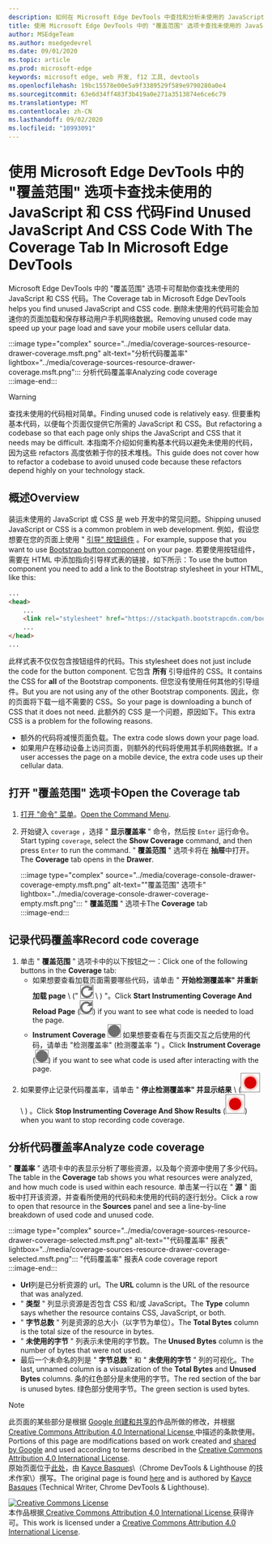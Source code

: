 ```yaml
---
description: 如何在 Microsoft Edge DevTools 中查找和分析未使用的 JavaScript 和 CSS 代码。
title: 使用 Microsoft Edge DevTools 中的 "覆盖范围" 选项卡查找未使用的 JavaScript 和 CSS 代码
author: MSEdgeTeam
ms.author: msedgedevrel
ms.date: 09/01/2020
ms.topic: article
ms.prod: microsoft-edge
keywords: microsoft edge, web 开发, f12 工具, devtools
ms.openlocfilehash: 19bc15578e00e5a9f3389529f589e9790280a0e4
ms.sourcegitcommit: 63e6d34ff483f3b419a0e271a3513874e6ce6c79
ms.translationtype: MT
ms.contentlocale: zh-CN
ms.lasthandoff: 09/02/2020
ms.locfileid: "10993091"
---
```

<!-- Copyright Kayce Basques 

   Licensed under the Apache License, Version 2.0 (the "License");
   you may not use this file except in compliance with the License.
   You may obtain a copy of the License at

       https://www.apache.org/licenses/LICENSE-2.0

   Unless required by applicable law or agreed to in writing, software
   distributed under the License is distributed on an "AS IS" BASIS,
   WITHOUT WARRANTIES OR CONDITIONS OF ANY KIND, either express or implied.
   See the License for the specific language governing permissions and
   limitations under the License.  -->





# <span data-ttu-id="8dc0c-104">使用 Microsoft Edge DevTools 中的 "覆盖范围" 选项卡查找未使用的 JavaScript 和 CSS 代码</span><span class="sxs-lookup"><span data-stu-id="8dc0c-104">Find Unused JavaScript And CSS Code With The Coverage Tab In Microsoft Edge DevTools</span></span>   



<span data-ttu-id="8dc0c-105">Microsoft Edge DevTools 中的 "覆盖范围" 选项卡可帮助你查找未使用的 JavaScript 和 CSS 代码。</span><span class="sxs-lookup"><span data-stu-id="8dc0c-105">The Coverage tab in Microsoft Edge DevTools helps you find unused JavaScript and CSS code.</span></span>  <span data-ttu-id="8dc0c-106">删除未使用的代码可能会加速你的页面加载和保存移动用户手机网络数据。</span><span class="sxs-lookup"><span data-stu-id="8dc0c-106">Removing unused code may speed up your page load and save your mobile users cellular data.</span></span>  

:::image type="complex" source="../media/coverage-sources-resource-drawer-coverage.msft.png" alt-text="分析代码覆盖率" lightbox="../media/coverage-sources-resource-drawer-coverage.msft.png":::
   <span data-ttu-id="8dc0c-108">分析代码覆盖率</span><span class="sxs-lookup"><span data-stu-id="8dc0c-108">Analyzing code coverage</span></span>  
:::image-end:::  

> [!WARNING]
> <span data-ttu-id="8dc0c-109">查找未使用的代码相对简单。</span><span class="sxs-lookup"><span data-stu-id="8dc0c-109">Finding unused code is relatively easy.</span></span>  <span data-ttu-id="8dc0c-110">但要重构基本代码，以便每个页面仅提供它所需的 JavaScript 和 CSS。</span><span class="sxs-lookup"><span data-stu-id="8dc0c-110">But refactoring a codebase so that each page only ships the JavaScript and CSS that it needs may be difficult.</span></span>  <span data-ttu-id="8dc0c-111">本指南不介绍如何重构基本代码以避免未使用的代码，因为这些 refactors 高度依赖于你的技术堆栈。</span><span class="sxs-lookup"><span data-stu-id="8dc0c-111">This guide does not cover how to refactor a codebase to avoid unused code because these refactors depend highly on your technology stack.</span></span>  

## <span data-ttu-id="8dc0c-112">概述</span><span class="sxs-lookup"><span data-stu-id="8dc0c-112">Overview</span></span>   

<span data-ttu-id="8dc0c-113">装运未使用的 JavaScript 或 CSS 是 web 开发中的常见问题。</span><span class="sxs-lookup"><span data-stu-id="8dc0c-113">Shipping unused JavaScript or CSS is a common problem in web development.</span></span>  <span data-ttu-id="8dc0c-114">例如，假设您想要在您的页面上使用 " [引导" 按钮组件][BootstrapButtons] 。</span><span class="sxs-lookup"><span data-stu-id="8dc0c-114">For example, suppose that you want to use [Bootstrap button component][BootstrapButtons] on your page.</span></span>  <span data-ttu-id="8dc0c-115">若要使用按钮组件，需要在 HTML 中添加指向引导样式表的链接，如下所示：</span><span class="sxs-lookup"><span data-stu-id="8dc0c-115">To use the button component you need to add a link to the Bootstrap stylesheet in your HTML, like this:</span></span>  

```html
...
<head>
    ...
    <link rel="stylesheet" href="https://stackpath.bootstrapcdn.com/bootstrap/4.3.1/css/bootstrap.min.css" integrity="sha384-ggOyR0iXCbMQv3Xipma34MD+dH/1fQ784/j6cY/iJTQUOhcWr7x9JvoRxT2MZw1T" crossorigin="anonymous">
    ...
</head>
...
```  

<span data-ttu-id="8dc0c-116">此样式表不仅仅包含按钮组件的代码。</span><span class="sxs-lookup"><span data-stu-id="8dc0c-116">This stylesheet does not just include the code for the button component.</span></span>  <span data-ttu-id="8dc0c-117">它包含 **所有** 引导组件的 CSS。</span><span class="sxs-lookup"><span data-stu-id="8dc0c-117">It contains the CSS for **all** of the Bootstrap components.</span></span>  <span data-ttu-id="8dc0c-118">但您没有使用任何其他的引导组件。</span><span class="sxs-lookup"><span data-stu-id="8dc0c-118">But you are not using any of the other Bootstrap components.</span></span>  <span data-ttu-id="8dc0c-119">因此，你的页面将下载一组不需要的 CSS。</span><span class="sxs-lookup"><span data-stu-id="8dc0c-119">So your page is downloading a bunch of CSS that it does not need.</span></span>  <span data-ttu-id="8dc0c-120">此额外的 CSS 是一个问题，原因如下。</span><span class="sxs-lookup"><span data-stu-id="8dc0c-120">This extra CSS is a problem for the following reasons.</span></span>  

*   <span data-ttu-id="8dc0c-121">额外的代码将减慢页面负载。</span><span class="sxs-lookup"><span data-stu-id="8dc0c-121">The extra code slows down your page load.</span></span>  <!--See [Render-Blocking CSS][render].  -->  
*   <span data-ttu-id="8dc0c-122">如果用户在移动设备上访问页面，则额外的代码将使用其手机网络数据。</span><span class="sxs-lookup"><span data-stu-id="8dc0c-122">If a user accesses the page on a mobile device, the extra code uses up their cellular data.</span></span>  
    
<!--[render]: /web/fundamentals/performance/critical-rendering-path/render-blocking-css  -->  

## <span data-ttu-id="8dc0c-123">打开 "覆盖范围" 选项卡</span><span class="sxs-lookup"><span data-stu-id="8dc0c-123">Open the Coverage tab</span></span>   

1.  <span data-ttu-id="8dc0c-124">[打开 "命令" 菜单][DevToolsCommandMenu]。</span><span class="sxs-lookup"><span data-stu-id="8dc0c-124">[Open the Command Menu][DevToolsCommandMenu].</span></span>  
1.  <span data-ttu-id="8dc0c-125">开始键入 `coverage` ，选择 " **显示覆盖率** " 命令，然后按 `Enter` 运行命令。</span><span class="sxs-lookup"><span data-stu-id="8dc0c-125">Start typing `coverage`, select the **Show Coverage** command, and then press `Enter` to run the command.</span></span>  <span data-ttu-id="8dc0c-126">" **覆盖范围** " 选项卡将在 **抽屉**中打开。</span><span class="sxs-lookup"><span data-stu-id="8dc0c-126">The **Coverage** tab opens in the **Drawer**.</span></span>  

    :::image type="complex" source="../media/coverage-console-drawer-coverage-empty.msft.png" alt-text=""覆盖范围" 选项卡" lightbox="../media/coverage-console-drawer-coverage-empty.msft.png":::
       <span data-ttu-id="8dc0c-128">" **覆盖范围** " 选项卡</span><span class="sxs-lookup"><span data-stu-id="8dc0c-128">The **Coverage** tab</span></span>  
    :::image-end:::  
    
## <span data-ttu-id="8dc0c-129">记录代码覆盖率</span><span class="sxs-lookup"><span data-stu-id="8dc0c-129">Record code coverage</span></span>   

1.  <span data-ttu-id="8dc0c-130">单击 " **覆盖范围** " 选项卡中的以下按钮之一：</span><span class="sxs-lookup"><span data-stu-id="8dc0c-130">Click one of the following buttons in the **Coverage** tab:</span></span>  
    *   <span data-ttu-id="8dc0c-131">如果想要查看加载页面需要哪些代码，请单击 " **开始检测覆盖率" 并重新加载 page** \ (" ![ 开始检测覆盖率" 和 "重新加载页面 ][ImageReloadIcon] \ ) "。</span><span class="sxs-lookup"><span data-stu-id="8dc0c-131">Click **Start Instrumenting Coverage And Reload Page** \(![Start Instrumenting Coverage And Reload Page][ImageReloadIcon]\) if you want to see what code is needed to load the page.</span></span>  
    *   <span data-ttu-id="8dc0c-132">**Instrument Coverage** ![ ][ImageRecordIcon] 如果想要查看在与页面交互之后使用的代码，请单击 "检测覆盖率" (检测覆盖率 ") 。</span><span class="sxs-lookup"><span data-stu-id="8dc0c-132">Click **Instrument Coverage** \(![Instrument Coverage][ImageRecordIcon]\) if you want to see what code is used after interacting with the page.</span></span>  
1.  <span data-ttu-id="8dc0c-133">如果要停止记录代码覆盖率，请单击 " **停止检测覆盖率" 并显示结果** \ (![ 停止检测覆盖率和显示结果 ][ImageStopIcon] \ ) 。</span><span class="sxs-lookup"><span data-stu-id="8dc0c-133">Click **Stop Instrumenting Coverage And Show Results** \(![Stop Instrumenting Coverage And Show Results][ImageStopIcon]\) when you want to stop recording code coverage.</span></span>  
    
## <span data-ttu-id="8dc0c-134">分析代码覆盖率</span><span class="sxs-lookup"><span data-stu-id="8dc0c-134">Analyze code coverage</span></span>   

<span data-ttu-id="8dc0c-135">" **覆盖率** " 选项卡中的表显示分析了哪些资源，以及每个资源中使用了多少代码。</span><span class="sxs-lookup"><span data-stu-id="8dc0c-135">The table in the **Coverage** tab shows you what resources were analyzed, and how much code is used within each resource.</span></span>  <span data-ttu-id="8dc0c-136">单击某一行以在 " **源** " 面板中打开该资源，并查看所使用的代码和未使用的代码的逐行划分。</span><span class="sxs-lookup"><span data-stu-id="8dc0c-136">Click a row to open that resource in the **Sources** panel and see a line-by-line breakdown of used code and unused code.</span></span>  

:::image type="complex" source="../media/coverage-sources-resource-drawer-coverage-selected.msft.png" alt-text=""代码覆盖率" 报表" lightbox="../media/coverage-sources-resource-drawer-coverage-selected.msft.png":::
   <span data-ttu-id="8dc0c-138">"代码覆盖率" 报表</span><span class="sxs-lookup"><span data-stu-id="8dc0c-138">A code coverage report</span></span>  
:::image-end:::  

*   <span data-ttu-id="8dc0c-139">**Url**列是已分析资源的 url。</span><span class="sxs-lookup"><span data-stu-id="8dc0c-139">The **URL** column is the URL of the resource that was analyzed.</span></span>  
*   <span data-ttu-id="8dc0c-140">" **类型** " 列显示资源是否包含 CSS 和/或 JavaScript。</span><span class="sxs-lookup"><span data-stu-id="8dc0c-140">The **Type** column says whether the resource contains CSS, JavaScript, or both.</span></span>  
*   <span data-ttu-id="8dc0c-141">" **字节总数** " 列是资源的总大小（以字节为单位）。</span><span class="sxs-lookup"><span data-stu-id="8dc0c-141">The **Total Bytes** column is the total size of the resource in bytes.</span></span>  
*   <span data-ttu-id="8dc0c-142">" **未使用的字节** " 列表示未使用的字节数。</span><span class="sxs-lookup"><span data-stu-id="8dc0c-142">The **Unused Bytes** column is the number of bytes that were not used.</span></span>  
*   <span data-ttu-id="8dc0c-143">最后一个未命名的列是 " **字节总数** " 和 " **未使用的字节** " 列的可视化。</span><span class="sxs-lookup"><span data-stu-id="8dc0c-143">The last, unnamed column is a visualization of the **Total Bytes** and **Unused Bytes** columns.</span></span>  <span data-ttu-id="8dc0c-144">条的红色部分是未使用的字节。</span><span class="sxs-lookup"><span data-stu-id="8dc0c-144">The red section of the bar is unused bytes.</span></span>  <span data-ttu-id="8dc0c-145">绿色部分使用字节。</span><span class="sxs-lookup"><span data-stu-id="8dc0c-145">The green section is used bytes.</span></span>  
    
<!--  
 


-->  

<!-- image links -->  

[ImageReloadIcon]: ../media/reload-icon.msft.png  
[ImageRecordIcon]: ../media/record-icon.msft.png  
[ImageStopIcon]: ../media/stop-icon.msft.png  

<!-- links -->  

[DevToolsCommandMenu]: ../command-menu/index.md "通过 Microsoft Edge DevTools 命令菜单运行命令 |Microsoft 文档"  

[BootstrapButtons]: https://getbootstrap.com/docs/4.3/components/buttons "按钮-引导"  

> [!NOTE]
> <span data-ttu-id="8dc0c-148">此页面的某些部分是根据 [Google 创建和共享的][GoogleSitePolicies]作品所做的修改，并根据[ Creative Commons Attribution 4.0 International License ][CCA4IL]中描述的条款使用。</span><span class="sxs-lookup"><span data-stu-id="8dc0c-148">Portions of this page are modifications based on work created and [shared by Google][GoogleSitePolicies] and used according to terms described in the [Creative Commons Attribution 4.0 International License][CCA4IL].</span></span>  
> <span data-ttu-id="8dc0c-149">原始页面位于[此处](https://developers.google.com/web/tools/chrome-devtools/coverage/index)，由 [Kayce Basques][KayceBasques]\（Chrome DevTools \& Lighthouse 的技术作家\）撰写。</span><span class="sxs-lookup"><span data-stu-id="8dc0c-149">The original page is found [here](https://developers.google.com/web/tools/chrome-devtools/coverage/index) and is authored by [Kayce Basques][KayceBasques] \(Technical Writer, Chrome DevTools \& Lighthouse\).</span></span>  

[![Creative Commons License][CCby4Image]][CCA4IL]  
<span data-ttu-id="8dc0c-151">本作品根据[ Creative Commons Attribution 4.0 International License ][CCA4IL]获得许可。</span><span class="sxs-lookup"><span data-stu-id="8dc0c-151">This work is licensed under a [Creative Commons Attribution 4.0 International License][CCA4IL].</span></span>  

[CCA4IL]: https://creativecommons.org/licenses/by/4.0  
[CCby4Image]: https://i.creativecommons.org/l/by/4.0/88x31.png  
[GoogleSitePolicies]: https://developers.google.com/terms/site-policies  
[KayceBasques]: https://developers.google.com/web/resources/contributors/kaycebasques  
